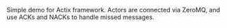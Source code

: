Simple demo for Actix framework. Actors are connected via ZeroMQ, and use ACKs and NACKs to handle missed messages.